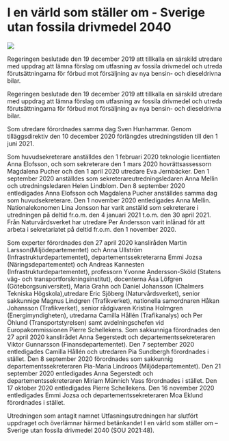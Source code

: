 # I en värld som ställer om - Sverige utan fossila drivmedel 2040

![](/contentassets/3c895fca1e1641ff8591e6ec1d6ad996/omslagsou.jpg?width=150&quality=85)

Regeringen beslutade den 19 december 2019 att tillkalla en särskild utredare med uppdrag att lämna förslag om utfasning av fossila drivmedel och utreda förutsättningarna för förbud mot försäljning av nya bensin- och dieseldrivna bilar.

Regeringen beslutade den 19 december 2019 att tillkalla en särskild utredare med uppdrag att lämna förslag om utfasning av fossila drivmedel och utreda förutsättningarna för förbud mot försäljning av nya bensin- och dieseldrivna bilar.

Som utredare förordnades samma dag Sven Hunhammar. Genom tilläggsdirektiv den 10 december 2020 förlängdes utredningstiden till den 1 juni 2021.


Som huvudsekreterare anställdes den 1 februari 2020 teknologie licentiaten Anna Elofsson, och som sekreterare den 1 mars 2020 hovrättsassessorn Magdalena Pucher och den 1 april 2020 utredare Eva Jernbäcker. Den 1 september 2020 anställdes som sekreterareutredningsledaren Anna Mellin och utredningsledaren Helen Lindblom. Den 8 september 2020 entledigades Anna Elofsson och Magdalena Pucher anställdes samma dag som huvudsekreterare. Den 1 november 2020 entledigades Anna Mellin. Nationalekonomen Lina Jonsson har varit anställd som sekreterare i utredningen på deltid fr.o.m. den 4 januari 2021 t.o.m. den 30 april 2021. Från Naturvårdsverket har utredare Per Andersson varit inlånad för att arbeta i sekretariatet på deltid fr.o.m. den 1 november 2020.

Som experter förordnades den 27 april 2020 kansliråden Martin Larsson(Miljödepartementet) och Anna Ullström (Infrastrukturdepartementet), departementssekreterarna Emmi Jozsa (Näringsdepartementet) och Andreas Kannesten (Infrastrukturdepartementet), professorn Yvonne Andersson-Sköld (Statens väg- och transportforskningsinstitut), docenterna Åsa Löfgren (Göteborgsuniversitet), Maria Grahn och Daniel Johansson (Chalmers Tekniska Högskola),utredare Eric Sjöberg (Naturvårdsverket), senior sakkunnige Magnus Lindgren (Trafikverket), nationella samordnaren Håkan Johansson (Trafikverket), senior rådgivaren Kristina Holmgren (Energimyndigheten), utredarna Camilla Hållén (Trafikanalys) och Per Öhlund (Transportstyrelsen) samt avdelningschefen vid Europakommissionen Pierre Schellekens. Som sakkunniga förordnades den 27 april 2020 kanslirådet Anna Segerstedt och departementssekreteraren Viktor Gunnarsson (Finansdepartementet). Den 7 september 2020 entledigades Camilla Hållén och utredaren Pia Sundbergh förordnades i stället. Den 8 september 2020 förordnades som sakkunnig departementssekreteraren Pia-Maria Lindroos (Miljödepartementet). Den 21 september 2020 entledigades Anna Segerstedt och departementssekreteraren Miriam Münnich Vass förordnades i stället. Den 17 oktober 2020 entledigades Pierre Schellekens. Den 16 november 2020 entledigades Emmi Jozsa och departementssekreteraren Moa Eklund förordnades i stället.

Utredningen som antagit namnet Utfasningsutredningen har slutfört uppdraget och överlämnar härmed betänkandet I en värld som ställer om – Sverige utan fossila drivmedel 2040 (SOU 2021:48).
